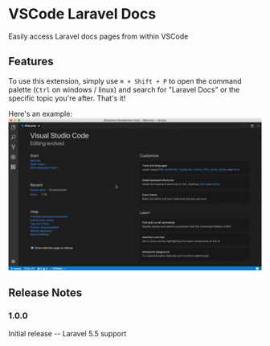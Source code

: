# VSCode Laravel Docs

Easily access Laravel docs pages from within VSCode

## Features

To use this extension, simply use `⌘ + Shift + P` to open the command palette (`Ctrl` on windows / linux) and search for "Laravel Docs" or the specific topic you're after. That's it!


Here's an example:    
![Extension Preview](img/preview.gif)

## Release Notes

### 1.0.0

Initial release -- Laravel 5.5 support
